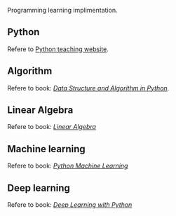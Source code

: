 Programming learning implimentation.

## Python
Refere to [Python teaching website](http://www.liaoxuefeng.com/wiki).

## Algorithm
Refere to book: [*Data Structure and Algorithm in Python*](https://g.co/kgs/J97ZDZ).

## Linear Algebra 
Refere to book: [*Linear Algebra*](https://www.math.ucdavis.edu/~linear/linear-guest.pdf)

## Machine learning
Refere to book: [*Python Machine Learning*](https://github.com/rasbt/python-machine-learning-book-2nd-edition)

## Deep learning
Refere to book: [*Deep Learning with Python*](https://g.co/kgs/t2kRff)
